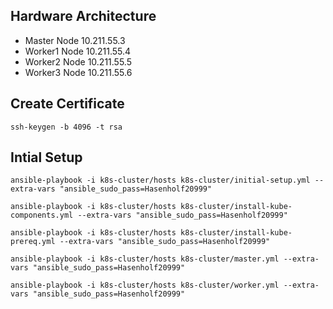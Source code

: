 ## Hardware Architecture ##

- Master Node 10.211.55.3
- Worker1 Node 10.211.55.4
- Worker2 Node 10.211.55.5
- Worker3 Node 10.211.55.6

## Create Certificate 

```shell
ssh-keygen -b 4096 -t rsa
```

## Intial Setup

```shell
ansible-playbook -i k8s-cluster/hosts k8s-cluster/initial-setup.yml --extra-vars "ansible_sudo_pass=Hasenholf20999"
```

```shell
ansible-playbook -i k8s-cluster/hosts k8s-cluster/install-kube-components.yml --extra-vars "ansible_sudo_pass=Hasenholf20999"
```

```shell
ansible-playbook -i k8s-cluster/hosts k8s-cluster/install-kube-prereq.yml --extra-vars "ansible_sudo_pass=Hasenholf20999"
```

```shell
ansible-playbook -i k8s-cluster/hosts k8s-cluster/master.yml --extra-vars "ansible_sudo_pass=Hasenholf20999"
```

```shell
ansible-playbook -i k8s-cluster/hosts k8s-cluster/worker.yml --extra-vars "ansible_sudo_pass=Hasenholf20999" 
```